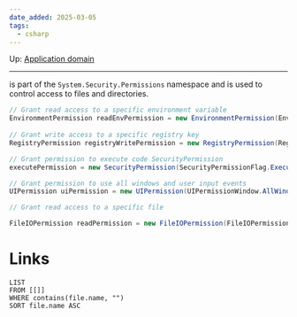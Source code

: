 ```yaml
---
date_added: 2025-03-05
tags:
  - csharp
---
```

Up: [Application domain](Application%20domain.md)
___
is part of the `System.Security.Permissions` namespace and is used to control access to files and directories.

 ```cs
 // Grant read access to a specific environment variable 
 EnvironmentPermission readEnvPermission = new EnvironmentPermission(EnvironmentPermissionAccess.Read, "PATH");
  
// Grant write access to a specific registry key 
RegistryPermission registryWritePermission = new RegistryPermission(RegistryPermissionAccess.Write, @"HKEY_LOCAL_MACHINE\Software\ExampleKey");

// Grant permission to execute code SecurityPermission 
executePermission = new SecurityPermission(SecurityPermissionFlag.Execution);

// Grant permission to use all windows and user input events 
UIPermission uiPermission = new UIPermission(UIPermissionWindow.AllWindows, UIPermissionClipboard.AllClipboard);

// Grant read access to a specific file

FileIOPermission readPermission = new FileIOPermission(FileIOPermissionAccess.Read, @"C:\example.txt");

```
# Links
```dataview
LIST
FROM [[]]
WHERE contains(file.name, "")
SORT file.name ASC
```

